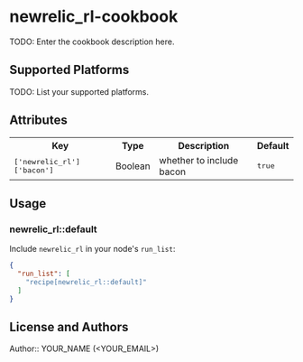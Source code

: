 # newrelic_rl-cookbook

TODO: Enter the cookbook description here.

## Supported Platforms

TODO: List your supported platforms.

## Attributes

<table>
  <tr>
    <th>Key</th>
    <th>Type</th>
    <th>Description</th>
    <th>Default</th>
  </tr>
  <tr>
    <td><tt>['newrelic_rl']['bacon']</tt></td>
    <td>Boolean</td>
    <td>whether to include bacon</td>
    <td><tt>true</tt></td>
  </tr>
</table>

## Usage

### newrelic_rl::default

Include `newrelic_rl` in your node's `run_list`:

```json
{
  "run_list": [
    "recipe[newrelic_rl::default]"
  ]
}
```

## License and Authors

Author:: YOUR_NAME (<YOUR_EMAIL>)
